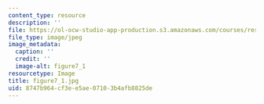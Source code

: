 ```yaml
---
content_type: resource
description: ''
file: https://ol-ocw-studio-app-production.s3.amazonaws.com/courses/res-8-005-vibrations-and-waves-problem-solving-fall-2012/8747b964cf3ee5ae07103b4afb8825de_figure7_1.jpg
file_type: image/jpeg
image_metadata:
  caption: ''
  credit: ''
  image-alt: figure7_1
resourcetype: Image
title: figure7_1.jpg
uid: 8747b964-cf3e-e5ae-0710-3b4afb8825de
---
```

